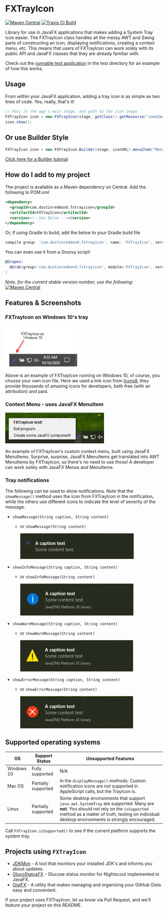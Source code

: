 # FXTrayIcon

[![Maven Central](https://img.shields.io/maven-central/v/com.dustinredmond.fxtrayicon/FXTrayIcon.svg?label=Maven%20Central)](https://search.maven.org/search?q=g:%22com.dustinredmond.fxtrayicon%22%20AND%20a:%22FXTrayIcon%22)
[![Travis CI Build](https://travis-ci.com/dustinkredmond/FXTrayIcon.svg?branch=main)](https://travis-ci.com/dustinkredmond/FXTrayIcon)

Library for use in JavaFX applications that makes adding a System Tray icon easier.
The FXTrayIcon class handles all the messy AWT and Swing parts of constructing an icon, 
displaying notifications, creating a context menu, etc. This means that users of FXTrayIcon can
work solely with its public API and JavaFX classes that they are already familiar with.

Check out the [runnable test application](./src/test/java/com/dustinredmond/fxtrayicon/RunnableTest.java) in the test directory for an example of how this works. 


## Usage

From within your JavaFX application, adding a tray icon is as simple as two lines of code.
Yes, really, that's it!

```java
// Pass in the app's main stage, and path to the icon image
FXTrayIcon icon = new FXTrayIcon(stage, getClass().getResource("someImageFile.png"));
icon.show();
```

## Or use Builder Style
```java
FXTrayIcon icon = new FXTrayIcon.Builder(stage, iconURL).menuItem("Menu 1", e-> myMethod()).addExitItem().show().build();
```
[Click here for a Builder tutorial](https://github.com/dustinkredmond/FXTrayIcon/blob/main/BuilderTutorial.md)

## How do I add to my project 

The project is available as a Maven dependency on Central. Add the following to POM.xml

```xml
<dependency>
  <groupId>com.dustinredmond.fxtrayicon</groupId>
  <artifactId>FXTrayIcon</artifactId>
  <version><!--See Below --></version>
</dependency>
```

Or, if using Gradle to build, add the below to your Gradle build file

```groovy
compile group: 'com.dustinredmond.fxtrayicon', name: 'FXTrayIcon', version: '<see below>'
```

You can even use it from a Groovy script!

```groovy
@Grapes(
  @Grab(group='com.dustinredmond.fxtrayicon', module='FXTrayIcon', version='<see below>')
)
```

*Note, for the current stable version number, use the following:*
[![Maven Central](https://img.shields.io/maven-central/v/com.dustinredmond.fxtrayicon/FXTrayIcon.svg?label=Maven%20Central)](https://search.maven.org/search?q=g:%22com.dustinredmond.fxtrayicon%22%20AND%20a:%22FXTrayIcon%22)


## Features & Screenshots


### FXTrayIcon on Windows 10's tray

![FXTrayIcon example](./img/fxtrayicon-1.png)

Above is an example of FXTrayIcon running on Windows 10, of course, you choose your own icon file.
Here we used a link icon from [Icons8](https://www.icons8.com), they provide thousands of amazing
 icons for developers, both free (with an attribution) and paid.


### Context Menu - uses JavaFX MenuItem

![FXTrayIcon menu example](./img/fxtrayicon-2.png)

An example of FXTrayIcon's custom context menu, built using JavaFX MenuItems.
Surprise, surprise, JavaFX MenuItems get translated into AWT MenuItems by FXTrayIcon,
so there's no need to use those! A developer can work solely with JavaFX Menus and MenuItems.


### Tray notifications

The following can be used to show notifications. Note that the `showMessage()` method
uses the icon from FXTrayIcon in the notification, while the others use different icons
to indicate the level of severity of the message.

  - `showMessage(String caption, String content)`
    - or `showMessage(String content)`
      
      ![showMessage](./img/showDefault.png)

  - `showInfoMessage(String caption, String content)`
    - or `showInfoMessage(String content)`
      
      ![showInfoMessage](./img/showInfo.png)

  - `showWarnMessage(String caption, String content)`
    - or `showWarnMessage(String content)`
      
      ![showWarnMessage](./img/showWarn.png)

  - `showErrorMessage(String caption, String content)`
    - or `showErrorMessage(String content)`
      
      ![showErrorMessage](./img/showError.png)


## Supported operating systems

| OS         | Support Status      | Unsupported Features                                                                                                      |
|------------|---------------------|---------------------------------------------------------------------------------------------------------------------------|
| Windows 10 | Fully supported     | N/A                                                                                                                       |
| Mac OS     | Partially supported | In the `displayMessage()` methods. Custom notification icons are not supported in AppleScript calls, but the TrayIcon is.  |
| Linux      | Partially supported | Some desktop environments that support `java.awt.SystemTray` are supported. Many are **not**. You should not rely on the `isSupported` method as a matter of truth, testing on individual desktop environments is strongly encouraged.                            |


Call `FXTrayIcon.isSupported()` to see if the current platform
supports the system tray.


## Projects using `FXTrayIcon`
* [JDKMon](https://github.com/HanSolo/JDKMon) - A tool that monitors your installed JDK's and informs you about updates.
* [GlucoStatusFX](https://github.com/HanSolo/glucostatusfx) - Glucose status monitor for Nightscout implemented in JavaFX.
* [GistFX](https://github.com/RedmondSims/GistFX) - A utility that makes managing and organizing your GitHub Gists easy and convenient.

If your project uses FXTrayIcon, let us know via Pull Request, and we'll feature your project on this README.
